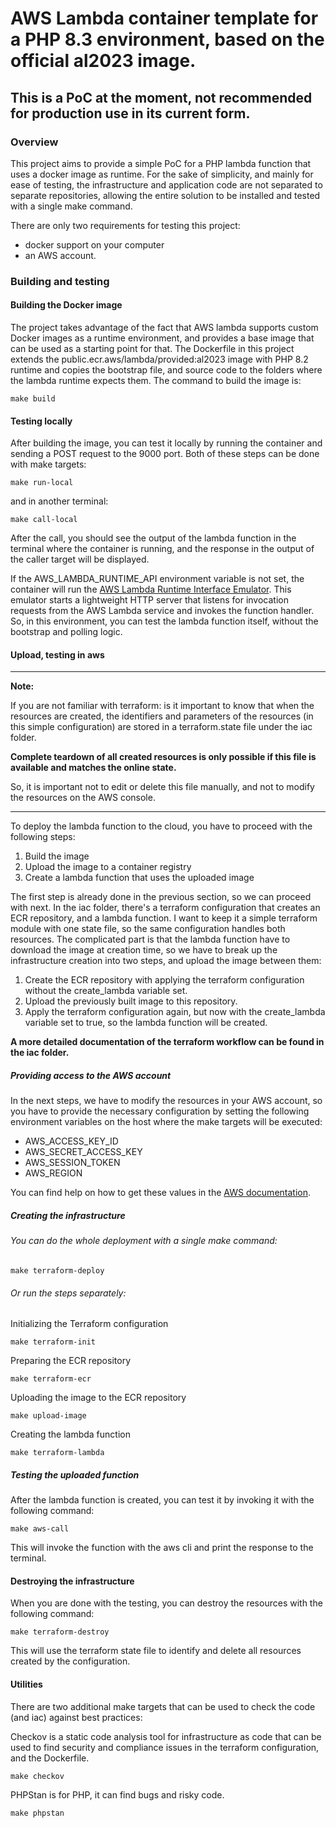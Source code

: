 # AWS Lambda container template for a PHP 8.3 environment, based on the official al2023 image.
## This is a PoC at the moment, not recommended for production use in its current form.

### Overview
This project aims to provide a simple PoC for a PHP lambda function that uses a docker image as runtime.
For the sake of simplicity, and mainly for ease of testing, the infrastructure and application code 
are not separated to separate repositories, allowing the entire solution to be installed and tested 
with a single make command.

There are only two requirements for testing this project: 
* docker support on your computer 
* an AWS account.

### Building and testing 

#### Building the Docker image

The project takes advantage of the fact that AWS lambda supports custom Docker images as a runtime environment, 
and provides a base image that can be used as a starting point for that.
The Dockerfile in this project extends the public.ecr.aws/lambda/provided:al2023 image with PHP 8.2 runtime and
copies the bootstrap file, and source code to the folders where the lambda runtime expects them.
The command to build the image is:
```shell
make build
```

#### Testing locally
After building the image, you can test it locally by running the container and sending a POST request to the 9000 port.
Both of these steps can be done with make targets:
```shell
make run-local
```
and in another terminal:
```shell
make call-local
```
After the call, you should see the output of the lambda function in the terminal where the container 
is running, and the response in the output of the caller target will be displayed.

If the AWS_LAMBDA_RUNTIME_API environment variable is not set, the container will run the
[AWS Lambda Runtime Interface Emulator](https://github.com/aws/aws-lambda-runtime-interface-emulator).
This emulator starts a lightweight HTTP server that listens for invocation requests from the AWS Lambda service 
and invokes the function handler.
So, in this environment, you can test the lambda function itself, without the bootstrap and polling logic.

#### Upload, testing in  aws

---
**Note:**

If you are not familiar with terraform: is it important to know that when the resources are created, 
the identifiers and parameters of the resources (in this simple configuration) are stored in a terraform.state 
file under the iac folder. 

**Complete teardown of all created resources is only possible if this file is available and matches the online state.**

So, it is important not to edit or delete this file manually, and not to modify the resources on the AWS console.

---

To deploy the lambda function to the cloud, you have to proceed with the following steps:
1. Build the image
2. Upload the image to a container registry
3. Create a lambda function that uses the uploaded image

The first step is already done in the previous section, so we can proceed with next.
In the iac folder, there's a terraform configuration that creates an ECR repository, and a lambda function.
I want to keep it a simple terraform module with one state file, so the same configuration handles both resources.
The complicated part is that the lambda function have to download the image at creation time,
so we have to break up the infrastructure creation into two steps, and upload the image between them:

1. Create the ECR repository with applying the terraform configuration without the create_lambda variable set.
2. Upload the previously built image to this repository.
3. Apply the terraform configuration again, but now with the create_lambda variable set to true, so the lambda function will be created.

**A more detailed documentation of the terraform workflow can be found in the iac folder.**

##### Providing access to the AWS account
In the next steps, we have to modify the resources in your AWS account, so you have to provide the necessary configuration 
by setting the following environment variables on the host where the make targets will be executed:
- AWS_ACCESS_KEY_ID
- AWS_SECRET_ACCESS_KEY
- AWS_SESSION_TOKEN
- AWS_REGION

You can find help on how to get these values in the [AWS documentation](https://docs.aws.amazon.com/cli/latest/userguide/cli-chap-authentication.html).

##### Creating the infrastructure
###### You can do the whole deployment with a single make command:
```shell
make terraform-deploy
```

###### Or run the steps separately:

Initializing the Terraform configuration
```shell
make terraform-init
```

Preparing the ECR repository
```shell
make terraform-ecr
```

Uploading the image to the ECR repository
```shell
make upload-image
```
Creating the lambda function
```shell
make terraform-lambda
```

##### Testing the uploaded function
After the lambda function is created, you can test it by invoking it with the following command:
```shell
make aws-call
```
This will invoke the function with the aws cli and print the response to the terminal.

#### Destroying the infrastructure
When you are done with the testing, you can destroy the resources with the following command:
```shell
make terraform-destroy
```

This will use the terraform state file to identify and delete all resources created by the configuration.

#### Utilities
There are two additional make targets that can be used to check the code (and iac) against best practices:

Checkov is a static code analysis tool for infrastructure as code that can be used to find security and compliance 
issues in the terraform configuration, and the Dockerfile.
```shell
make checkov 
```

PHPStan is for PHP, it can find bugs and risky code.
```shell
make phpstan
```